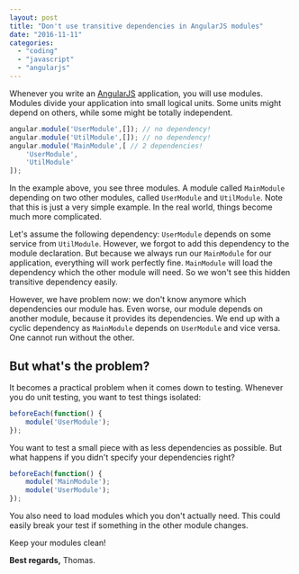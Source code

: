 ```yaml
---
layout: post
title: "Don't use transitive dependencies in AngularJS modules"
date: "2016-11-11"
categories: 
  - "coding"
  - "javascript"
  - "angularjs"
---
```


Whenever you write an [AngularJS](https://angularjs.org/) application, you will use modules. 
Modules divide your application into small logical units. 
Some units might depend on others, while some might be totally independent.

```javascript
angular.module('UserModule',[]); // no dependency!
angular.module('UtilModule',[]); // no dependency!
angular.module('MainModule',[ // 2 dependencies!
    'UserModule',
    'UtilModule'
]);
```

In the example above, you see three modules. 
A module called `MainModule` depending on two other modules, called `UserModule` and `UtilModule`. 
Note that this is just a very simple example. 
In the real world, things become much more complicated.

Let's assume the following dependency: 
`UserModule` depends on some service from `UtilModule`. 
However, we forgot to add this dependency to the module declaration. 
But because we always run our `MainModule` for our application, everything will work perfectly fine.
`MainModule` will load the dependency which the other module will need. 
So we won't see this hidden transitive dependency easily.

However, we have problem now: 
we don't know anymore which dependencies our module has. 
Even worse, our module depends on another module, because it provides its dependencies. 
We end up with a cyclic dependency as `MainModule` depends on `UserModule` and vice versa. 
One cannot run without the other.

## But what's the problem?

It becomes a practical problem when it comes down to testing. 
Whenever you do unit testing, you want to test things isolated:

```javascript
beforeEach(function() {
    module('UserModule');
});
```

You want to test a small piece with as less dependencies as possible. 
But what happens if you didn't specify your dependencies right?

```javascript
beforeEach(function() {
    module('MainModule');
    module('UserModule');
});
```

You also need to load modules which you don't actually need. 
This could easily break your test if something in the other module changes.

Keep your modules clean!

**Best regards,** Thomas.
